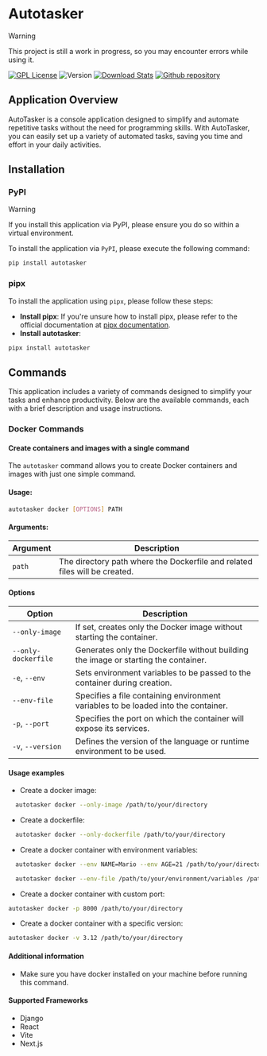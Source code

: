 # Autotasker
>[!WARNING]
>  This project is still a work in progress, so you may encounter errors while using it.

[![GPL License](https://img.shields.io/badge/license-GPL-blue.svg)](http://www.gnu.org/licenses/gpl-3.0) 
![Version](https://img.shields.io/badge/version-0.1.1-green.svg)
[![Download Stats](https://img.shields.io/pypi/dm/autotasker)](https://pypistats.org/packages/autotasker)
[![Github repository](https://img.shields.io/badge/GitHub-autotasker-purple)](https://github.com/mramosg7/autotasker)


## Application Overview

AutoTasker is a console application designed to simplify and automate repetitive tasks without the need for programming skills. With AutoTasker, you can easily set up a variety of automated tasks, saving you time and effort in your daily activities.

## Installation 
### PyPI
>[!WARNING]
>  If you install this application via PyPI, please ensure you do so within a virtual environment.

To install the application via `PyPI`, please execute the following command: 
```bash 
pip install autotasker
```
### pipx
To install the application using `pipx`, please follow these steps:

- **Install pipx**: If you're unsure how to install pipx, please refer to the official documentation at [pipx documentation](https://pipx.pypa.io/stable/).
- **Install autotasker**:
```bash 
pipx install autotasker 
```
## Commands
This application includes a variety of commands designed to simplify your tasks and enhance productivity. Below are the available commands, each with a brief description and usage instructions.
### Docker Commands
#### Create containers and images with a single command

The `autotasker` command allows you to create Docker containers and images with just one simple command.

#### Usage:
```bash
autotasker docker [OPTIONS] PATH
```

#### Arguments: 
| Argument                  | Description |
|---------------------------|-------------|
| `path`                    | The directory path where the Dockerfile and related files will be created.|

#### Options

| Option                 | Description                                                                                  |
|-----------------------|----------------------------------------------------------------------------------------------|
| `--only-image`        | If set, creates only the Docker image without starting the container.      
| `--only-dockerfile`        | Generates only the Dockerfile without building the image or starting the container.                      |
| `-e`, `--env`                | Sets environment variables to be passed to the container during creation.                   |
| `--env-file`          | Specifies a file containing environment variables to be loaded into the container.           |
| `-p`, `--port`        | Specifies the port on which the container will expose its services.                         |
| `-v`, `--version`     | Defines the version of the language or runtime environment to be used.                      |

#### Usage examples

  - Create a docker image:
  ```bash
    autotasker docker --only-image /path/to/your/directory
  ```
  - Create a dockerfile:
  ```bash
    autotasker docker --only-dockerfile /path/to/your/directory
  ```
  - Create a docker container with environment variables:
  ```bash
    autotasker docker --env NAME=Mario --env AGE=21 /path/to/your/directory
  ```
  ```bash
    autotasker docker --env-file /path/to/your/environment/variables /path/to/your/directory
  ```
  - Create a docker container with custom port:
  ```bash
  autotasker docker -p 8000 /path/to/your/directory
  ```
  - Create  a docker container with a specific version:
  ```bash
  autotasker docker -v 3.12 /path/to/your/directory
  ```

#### Additional information
- Make sure you have docker installed on your machine before running this command.

#### Supported Frameworks

- Django
- React
- Vite
- Next.js